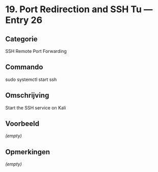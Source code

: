 # 19. Port Redirection and SSH Tu — Entry 26

## Categorie

SSH Remote Port Forwarding

## Commando

sudo systemctl start ssh

## Omschrijving

Start the SSH service on Kali

## Voorbeeld

_(empty)_

## Opmerkingen

_(empty)_

